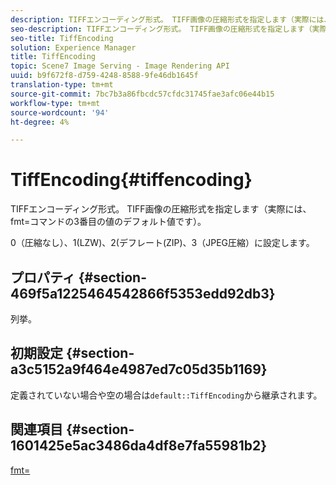 ```yaml
---
description: TIFFエンコーディング形式。 TIFF画像の圧縮形式を指定します（実際には、fmt=コマンドの3番目の値のデフォルト値です）。
seo-description: TIFFエンコーディング形式。 TIFF画像の圧縮形式を指定します（実際には、fmt=コマンドの3番目の値のデフォルト値です）。
seo-title: TiffEncoding
solution: Experience Manager
title: TiffEncoding
topic: Scene7 Image Serving - Image Rendering API
uuid: b9f672f8-d759-4248-8588-9fe46db1645f
translation-type: tm+mt
source-git-commit: 7bc7b3a86fbcdc57cfdc31745fae3afc06e44b15
workflow-type: tm+mt
source-wordcount: '94'
ht-degree: 4%

---
```



# TiffEncoding{#tiffencoding}

TIFFエンコーディング形式。 TIFF画像の圧縮形式を指定します（実際には、fmt=コマンドの3番目の値のデフォルト値です）。

0（圧縮なし）、1(LZW)、2(デフレート(ZIP)、3（JPEG圧縮）に設定します。

## プロパティ {#section-469f5a1225464542866f5353edd92db3}

列挙。

## 初期設定 {#section-a3c5152a9f464e4987ed7c05d35b1169}

定義されていない場合や空の場合は`default::TiffEncoding`から継承されます。

## 関連項目 {#section-1601425e5ac3486da4df8e7fa55981b2}

[fmt=](../../../../../ir-api/http-protocol/image-rendering-api-ref/c-ir-http-protocol-ref/c-ir-http-protocol-command-reference/r-ir-fmt.md#reference-4c743f67d56b47c5b774fcc900ff758c)

